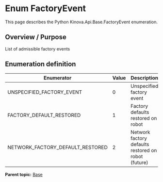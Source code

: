 # Enum FactoryEvent

This page describes the Python Kinova.Api.Base.FactoryEvent enumeration.

## Overview / Purpose

List of admissible factory events

## Enumeration definition

|Enumerator|Value|Description|
|----------|-----|-----------|
|UNSPECIFIED\_FACTORY\_EVENT|0|Unspecified factory event|
|FACTORY\_DEFAULT\_RESTORED|1|Factory defaults restored on robot|
|NETWORK\_FACTORY\_DEFAULT\_RESTORED|2|Network factory defaults restored on robot \(future\)|

**Parent topic:** [Base](../references/summary_Base.md)

